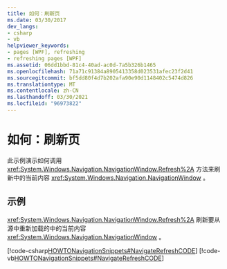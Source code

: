 ```yaml
---
title: 如何：刷新页
ms.date: 03/30/2017
dev_langs:
- csharp
- vb
helpviewer_keywords:
- pages [WPF], refreshing
- refreshing pages [WPF]
ms.assetid: 06dd1bbd-81c4-40ad-ac0d-7a5b326b1465
ms.openlocfilehash: 71a71c91384a8905413358d023531afec23f2d41
ms.sourcegitcommit: bf5dd80f4d7b202afa90e90d1148402c5474d826
ms.translationtype: MT
ms.contentlocale: zh-CN
ms.lasthandoff: 03/30/2021
ms.locfileid: "96973822"
---
```

# <a name="how-to-refresh-a-page"></a>如何：刷新页
此示例演示如何调用 <xref:System.Windows.Navigation.NavigationWindow.Refresh%2A> 方法来刷新中的当前内容 <xref:System.Windows.Navigation.NavigationWindow> 。  
  
## <a name="example"></a>示例  
 <xref:System.Windows.Navigation.NavigationWindow.Refresh%2A> 刷新要从源中重新加载的中的当前内容 <xref:System.Windows.Navigation.NavigationWindow> 。  
  
 [!code-csharp[HOWTONavigationSnippets#NavigateRefreshCODE](~/samples/snippets/csharp/VS_Snippets_Wpf/HOWTONavigationSnippets/CSharp/MainWindow.xaml.cs#navigaterefreshcode)]
 [!code-vb[HOWTONavigationSnippets#NavigateRefreshCODE](~/samples/snippets/visualbasic/VS_Snippets_Wpf/HOWTONavigationSnippets/visualbasic/mainwindow.xaml.vb#navigaterefreshcode)]
